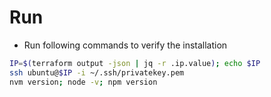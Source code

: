 # Run

* Run following commands to verify the installation 

```sh
IP=$(terraform output -json | jq -r .ip.value); echo $IP
ssh ubuntu@$IP -i ~/.ssh/privatekey.pem 
nvm version; node -v; npm version
```



